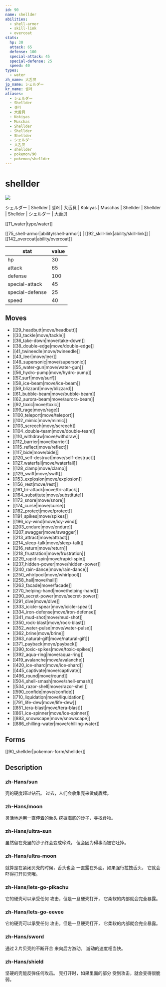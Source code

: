 ```yaml
---
id: 90
name: shellder
abilities:
  - shell-armor
  - skill-link
  - overcoat
stats:
  hp: 30
  attack: 65
  defense: 100
  special-attack: 45
  special-defense: 25
  speed: 40
types:
  - water
zh_name: 大舌贝
jp_name: シェルダー
kr_name: 셀러
aliases:
  - シェルダー
  - Shellder
  - 셀러
  - 大舌貝
  - Kokiyas
  - Muschas
  - Shellder
  - Shellder
  - Shellder
  - シェルダー
  - 大舌贝
  - shellder
  - pokemon/90
  - pokemon/shellder
---
```

# shellder

![](https://raw.githubusercontent.com/PokeAPI/sprites/master/sprites/pokemon/90.png)

シェルダー | Shellder | 셀러 | 大舌貝 | Kokiyas | Muschas | Shellder | Shellder | Shellder | シェルダー | 大舌贝

[[11_water|type/water]]

[[75_shell-armor|ability/shell-armor]] | [[92_skill-link|ability/skill-link]] | [[142_overcoat|ability/overcoat]]

|stat|value|
|---|---|
|hp|30|
|attack|65|
|defense|100|
|special-attack|45|
|special-defense|25|
|speed|40|


## Moves

- [[29_headbutt|move/headbutt]]
- [[33_tackle|move/tackle]]
- [[36_take-down|move/take-down]]
- [[38_double-edge|move/double-edge]]
- [[41_twineedle|move/twineedle]]
- [[43_leer|move/leer]]
- [[48_supersonic|move/supersonic]]
- [[55_water-gun|move/water-gun]]
- [[56_hydro-pump|move/hydro-pump]]
- [[57_surf|move/surf]]
- [[58_ice-beam|move/ice-beam]]
- [[59_blizzard|move/blizzard]]
- [[61_bubble-beam|move/bubble-beam]]
- [[62_aurora-beam|move/aurora-beam]]
- [[92_toxic|move/toxic]]
- [[99_rage|move/rage]]
- [[100_teleport|move/teleport]]
- [[102_mimic|move/mimic]]
- [[103_screech|move/screech]]
- [[104_double-team|move/double-team]]
- [[110_withdraw|move/withdraw]]
- [[112_barrier|move/barrier]]
- [[115_reflect|move/reflect]]
- [[117_bide|move/bide]]
- [[120_self-destruct|move/self-destruct]]
- [[127_waterfall|move/waterfall]]
- [[128_clamp|move/clamp]]
- [[129_swift|move/swift]]
- [[153_explosion|move/explosion]]
- [[156_rest|move/rest]]
- [[161_tri-attack|move/tri-attack]]
- [[164_substitute|move/substitute]]
- [[173_snore|move/snore]]
- [[174_curse|move/curse]]
- [[182_protect|move/protect]]
- [[191_spikes|move/spikes]]
- [[196_icy-wind|move/icy-wind]]
- [[203_endure|move/endure]]
- [[207_swagger|move/swagger]]
- [[213_attract|move/attract]]
- [[214_sleep-talk|move/sleep-talk]]
- [[216_return|move/return]]
- [[218_frustration|move/frustration]]
- [[229_rapid-spin|move/rapid-spin]]
- [[237_hidden-power|move/hidden-power]]
- [[240_rain-dance|move/rain-dance]]
- [[250_whirlpool|move/whirlpool]]
- [[258_hail|move/hail]]
- [[263_facade|move/facade]]
- [[270_helping-hand|move/helping-hand]]
- [[290_secret-power|move/secret-power]]
- [[291_dive|move/dive]]
- [[333_icicle-spear|move/icicle-spear]]
- [[334_iron-defense|move/iron-defense]]
- [[341_mud-shot|move/mud-shot]]
- [[350_rock-blast|move/rock-blast]]
- [[352_water-pulse|move/water-pulse]]
- [[362_brine|move/brine]]
- [[363_natural-gift|move/natural-gift]]
- [[371_payback|move/payback]]
- [[390_toxic-spikes|move/toxic-spikes]]
- [[392_aqua-ring|move/aqua-ring]]
- [[419_avalanche|move/avalanche]]
- [[420_ice-shard|move/ice-shard]]
- [[445_captivate|move/captivate]]
- [[496_round|move/round]]
- [[504_shell-smash|move/shell-smash]]
- [[534_razor-shell|move/razor-shell]]
- [[590_confide|move/confide]]
- [[710_liquidation|move/liquidation]]
- [[791_life-dew|move/life-dew]]
- [[851_tera-blast|move/tera-blast]]
- [[861_ice-spinner|move/ice-spinner]]
- [[883_snowscape|move/snowscape]]
- [[886_chilling-water|move/chilling-water]]

## Forms



[[90_shellder|pokemon-form/shellder]]

## Description

### zh-Hans/sun

壳的硬度超过钻石。
过去，人们会收集壳来做成盾牌。

### zh-Hans/moon

灵活地运用一直伸着的舌头
挖掘海底的沙子，寻找食物。

### zh-Hans/ultra-sun

虽然留在壳里的沙子终会变成珍珠，
但会因为碍事而被它吐掉。

### zh-Hans/ultra-moon

就算是在紧闭贝壳的时候，舌头也会
一直露在外面。如果强行拉拽舌头，
它就会吓得打开贝壳哦。

### zh-Hans/lets-go-pikachu

它的硬壳可以承受任何
攻击，但是一旦硬壳打开，
它柔软的内部就会完全暴露。

### zh-Hans/lets-go-eevee

它的硬壳可以承受任何
攻击，但是一旦硬壳打开，
它柔软的内部就会完全暴露。

### zh-Hans/sword

通过２片贝壳的不断开合
来向后方游动。
游动的速度相当快。

### zh-Hans/shield

坚硬的壳能反弹任何攻击。
壳打开时，如果里面的部分
受到攻击，就会变得很脆弱。


